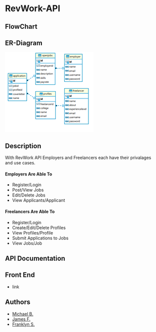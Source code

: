 # RevWork-API

## FlowChart

## ER-Diagram
![ER-Diagram](ER-DiagramRevWork.PNG)

## Description

With RevWork API Employers and Freelancers each have their privalages and use cases.
#### Employers Are Able To
 - Register/Login
 - Post/View Jobs
 - Edit/Delete Jobs
 - View Applicants/Applicant
 #### Freelancers Are Able To
 - Register/Login
 - Create/Edit/Delete Profiles
 - View Profiles/Profile
 - Submit Applications to Jobs
 - View Jobs/Job

## API Documentation

## Front End

- link 

## Authors
- [Michael B.](https://github.com/NewPagodi)
- [James F.](https://github.com/Fullerj289)
- [Franklyn S.](https://github.com/fsanche3)

